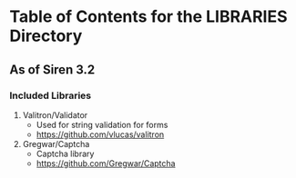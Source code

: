 # Table of Contents for the LIBRARIES Directory #
## As of Siren 3.2 ##

### Included Libraries ###
1. Valitron/Validator
	- Used for string validation for forms
	- https://github.com/vlucas/valitron
2. Gregwar/Captcha
	- Captcha library
	- https://github.com/Gregwar/Captcha
